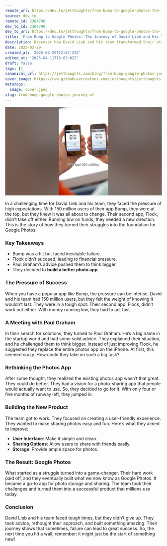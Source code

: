```yaml
---
remote_url: https://dev.to/jetthoughts/from-bump-to-google-photos-the-journey-of-david-lieb-and-his-team-186p
source: dev_to
remote_id: 2364798
dev_to_id: 2364798
dev_to_url: https://dev.to/jetthoughts/from-bump-to-google-photos-the-journey-of-david-lieb-and-his-team-186p
title: 'From Bump to Google Photos: The Journey of David Lieb and His Team'
description: Discover how David Lieb and his team transformed their struggles with Bump and Flock into the creation of Google Photos, a leading photo-sharing app.
date: 2025-03-29
created_at: '2025-03-29T12:07:24Z'
edited_at: '2025-04-11T15:03:02Z'
draft: false
tags: []
canonical_url: https://jetthoughts.com/blog/from-bump-google-photos-journey-of/
cover_image: https://raw.githubusercontent.com/jetthoughts/jetthoughts.github.io/master/content/blog/from-bump-google-photos-journey-of/cover.jpeg
metatags:
  image: cover.jpeg
slug: from-bump-google-photos-journey-of
---
```

[![From Bump to Google Photos: The Journey of David Lieb and His Team](file_0.jpg)](https://www.youtube.com/watch?v=cZ3kiEyDTCQ)

In a challenging time for David Lieb and his team, they faced the pressure of high expectations. With 150 million users of their app Bump, they were at the top, but they knew it was all about to change. Their second app, Flock, didn’t take off either. Running low on funds, they needed a new direction. This is the story of how they turned their struggles into the foundation for Google Photos.

### Key Takeaways

*   Bump was a hit but faced inevitable failure.
*   Flock didn’t succeed, leading to financial pressure.
*   Paul Graham’s advice pushed them to think bigger.
*   They decided to **build a better photo app**.

### The Pressure of Success

When you have a popular app like Bump, the pressure can be intense. David and his team had 150 million users, but they felt the weight of knowing it wouldn’t last. They were in a tough spot. Their second app, Flock, didn’t work out either. With money running low, they had to act fast.

### A Meeting with Paul Graham

In their search for solutions, they turned to Paul Graham. He’s a big name in the startup world and had some solid advice. They explained their situation, and he challenged them to think bigger. Instead of just improving Flock, he suggested they replace the entire photos app on the iPhone. At first, this seemed crazy. How could they take on such a big task?

### Rethinking the Photos App

After some thought, they realized the existing photos app wasn’t that great. They could do better. They had a vision for a photo-sharing app that people would actually want to use. So, they decided to go for it. With only four or five months of runway left, they jumped in.

### Building the New Product

The team got to work. They focused on creating a user-friendly experience. They wanted to make sharing photos easy and fun. Here’s what they aimed to improve:

*   **User Interface**: Make it simple and clean.
*   **Sharing Options**: Allow users to share with friends easily.
*   **Storage**: Provide ample space for photos.

### The Result: Google Photos

What started as a struggle turned into a game-changer. Their hard work paid off, and they eventually built what we now know as Google Photos. It became a go-to app for photo storage and sharing. The team took their challenges and turned them into a successful product that millions use today.

### Conclusion

David Lieb and his team faced tough times, but they didn’t give up. They took advice, rethought their approach, and built something amazing. Their journey shows that sometimes, failure can lead to great success. So, the next time you hit a wall, remember: it might just be the start of something new!
